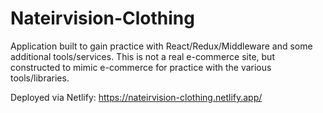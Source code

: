 # Nateirvision-Clothing

Application built to gain practice with React/Redux/Middleware and some additional tools/services. This is not a real e-commerce site, but constructed to mimic e-commerce for practice with the various tools/libraries. 

Deployed via Netlify: 
https://nateirvision-clothing.netlify.app/
